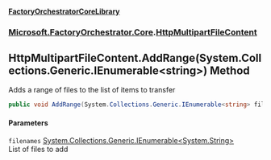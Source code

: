 #### [FactoryOrchestratorCoreLibrary](./FactoryOrchestratorCoreLibrary.md 'FactoryOrchestratorCoreLibrary')
### [Microsoft.FactoryOrchestrator.Core](./Microsoft-FactoryOrchestrator-Core.md 'Microsoft.FactoryOrchestrator.Core').[HttpMultipartFileContent](./Microsoft-FactoryOrchestrator-Core-HttpMultipartFileContent.md 'Microsoft.FactoryOrchestrator.Core.HttpMultipartFileContent')
## HttpMultipartFileContent.AddRange(System.Collections.Generic.IEnumerable&lt;string&gt;) Method
Adds a range of files to the list of items to transfer  
```csharp
public void AddRange(System.Collections.Generic.IEnumerable<string> filenames);
```
#### Parameters
<a name='Microsoft-FactoryOrchestrator-Core-HttpMultipartFileContent-AddRange(System-Collections-Generic-IEnumerable-string-)-filenames'></a>
`filenames` [System.Collections.Generic.IEnumerable&lt;](https://docs.microsoft.com/en-us/dotnet/api/System.Collections.Generic.IEnumerable-1 'System.Collections.Generic.IEnumerable')[System.String](https://docs.microsoft.com/en-us/dotnet/api/System.String 'System.String')[&gt;](https://docs.microsoft.com/en-us/dotnet/api/System.Collections.Generic.IEnumerable-1 'System.Collections.Generic.IEnumerable')  
List of files to add  
  
